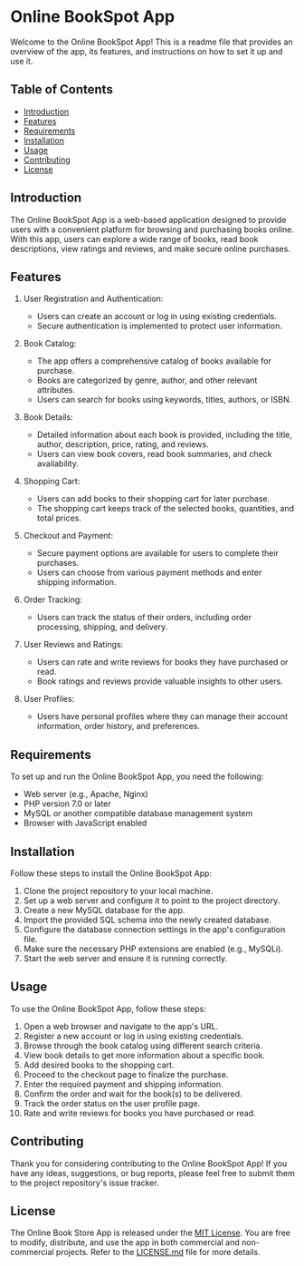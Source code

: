 # Online BookSpot App

Welcome to the Online BookSpot App! This is a readme file that provides an overview of the app, its features, and instructions on how to set it up and use it.

## Table of Contents

- [Introduction](#introduction)
- [Features](#features)
- [Requirements](#requirements)
- [Installation](#installation)
- [Usage](#usage)
- [Contributing](#contributing)
- [License](#license)

## Introduction

The Online BookSpot  App is a web-based application designed to provide users with a convenient platform for browsing and purchasing books online. With this app, users can explore a wide range of books, read book descriptions, view ratings and reviews, and make secure online purchases.

## Features

1. User Registration and Authentication:
   - Users can create an account or log in using existing credentials.
   - Secure authentication is implemented to protect user information.

2. Book Catalog:
   - The app offers a comprehensive catalog of books available for purchase.
   - Books are categorized by genre, author, and other relevant attributes.
   - Users can search for books using keywords, titles, authors, or ISBN.

3. Book Details:
   - Detailed information about each book is provided, including the title, author, description, price, rating, and reviews.
   - Users can view book covers, read book summaries, and check availability.

4. Shopping Cart:
   - Users can add books to their shopping cart for later purchase.
   - The shopping cart keeps track of the selected books, quantities, and total prices.

5. Checkout and Payment:
   - Secure payment options are available for users to complete their purchases.
   - Users can choose from various payment methods and enter shipping information.

6. Order Tracking:
   - Users can track the status of their orders, including order processing, shipping, and delivery.

7. User Reviews and Ratings:
   - Users can rate and write reviews for books they have purchased or read.
   - Book ratings and reviews provide valuable insights to other users.

8. User Profiles:
   - Users have personal profiles where they can manage their account information, order history, and preferences.

## Requirements

To set up and run the Online BookSpot App, you need the following:

- Web server (e.g., Apache, Nginx)
- PHP version 7.0 or later
- MySQL or another compatible database management system
- Browser with JavaScript enabled

## Installation

Follow these steps to install the Online BookSpot App:

1. Clone the project repository to your local machine.
2. Set up a web server and configure it to point to the project directory.
3. Create a new MySQL database for the app.
4. Import the provided SQL schema into the newly created database.
5. Configure the database connection settings in the app's configuration file.
6. Make sure the necessary PHP extensions are enabled (e.g., MySQLi).
7. Start the web server and ensure it is running correctly.

## Usage

To use the Online BookSpot App, follow these steps:

1. Open a web browser and navigate to the app's URL.
2. Register a new account or log in using existing credentials.
3. Browse through the book catalog using different search criteria.
4. View book details to get more information about a specific book.
5. Add desired books to the shopping cart.
6. Proceed to the checkout page to finalize the purchase.
7. Enter the required payment and shipping information.
8. Confirm the order and wait for the book(s) to be delivered.
9. Track the order status on the user profile page.
10. Rate and write reviews for books you have purchased or read.

## Contributing

Thank you for considering contributing to the Online BookSpot App! If you have any ideas, suggestions, or bug reports, please feel free to submit them to the project repository's issue tracker.

## License

The Online Book Store App is released under the [MIT License](LICENSE.md). You are free to modify, distribute, and use the app in both commercial and non-commercial projects. Refer to the [LICENSE.md](LICENSE.md) file for more details.
